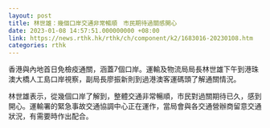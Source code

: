```yaml
---
layout: post
title: 林世雄：幾個口岸交通非常暢順　市民期待過關感開心
date: 2023-01-08 14:57:51.000000000 +08:00
link: https://news.rthk.hk/rthk/ch/component/k2/1683016-20230108.htm
categories: rthk
---
```


香港與內地首日免檢疫通關，涵蓋7個口岸。運輸及物流局局長林世雄下午到港珠澳大橋人工島口岸視察，副局長廖振新則到過港澳客運碼頭了解通關情況。

林世雄表示，從幾個口岸了解到，整體交通非常暢順，市民對過關期待已久，感到開心。運輸署的緊急事故交通協調中心正在運作，當局會與各交通營辦商留意交通狀況，有需要時作出配合。
